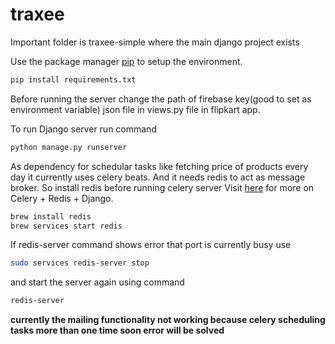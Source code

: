 # traxee
Important folder is traxee-simple where the main django project exists

Use the package manager [pip](https://pip.pypa.io/en/stable/) to setup the environment.
```bash
pip install requirements.txt
```
Before running the server change the path of firebase key(good to set as environment variable) json file in views.py file in flipkart app.

To run Django server run command
```bash
python manage.py runserver
```
As dependency for schedular tasks like fetching price of products every day it currently uses celery beats. And it needs redis to act as message broker.
So install redis before running celery server
Visit [here](https://www.codingforentrepreneurs.com/blog/celery-redis-django/) for more on Celery + Redis + Django.
```bash
brew install redis
brew services start redis
```

If redis-server command shows error that port is currently busy use
```bash
sudo services redis-server stop
```
and start the server again using command
```bash
redis-server
```

**currently the mailing functionality not working because celery scheduling tasks more than one time soon error will be solved**
